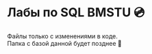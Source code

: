 # Лабы по SQL BMSTU :cd:  
Файлы только с изменениями в коде.   
Папка с базой данной будет позднее  :link:
